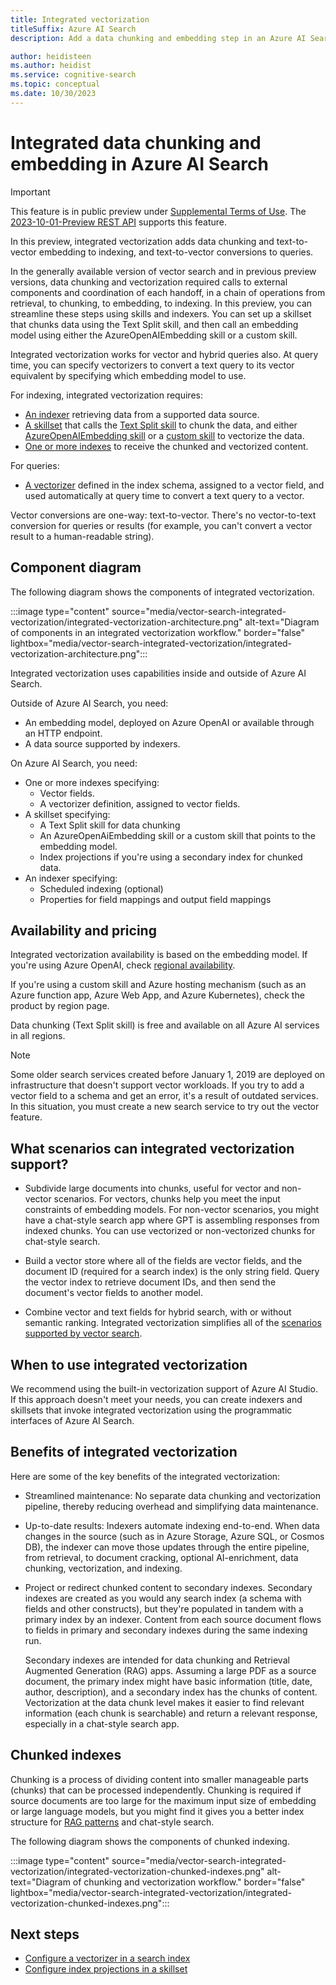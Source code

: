 ```yaml
---
title: Integrated vectorization
titleSuffix: Azure AI Search
description: Add a data chunking and embedding step in an Azure AI Search skillset to vectorize content during indexing.

author: heidisteen
ms.author: heidist
ms.service: cognitive-search
ms.topic: conceptual
ms.date: 10/30/2023
---
```


# Integrated data chunking and embedding in Azure AI Search

> [!IMPORTANT] 
> This feature is in public preview under [Supplemental Terms of Use](https://azure.microsoft.com/support/legal/preview-supplemental-terms/). The [2023-10-01-Preview REST API](/rest/api/searchservice/2023-10-01-preview/skillsets/create-or-update) supports this feature.

In this preview, integrated vectorization adds data chunking and text-to-vector embedding to indexing, and text-to-vector conversions to queries. 

In the generally available version of vector search and in previous preview versions, data chunking and vectorization required calls to external components and coordination of each handoff, in a chain of operations from retrieval, to chunking, to embedding, to indexing. In this preview, you can streamline these steps using skills and indexers. You can set up a skillset that chunks data using the Text Split skill, and then call an embedding model using either the AzureOpenAIEmbedding skill or a custom skill. 

Integrated vectorization works for vector and hybrid queries also. At query time, you can specify vectorizers to convert a text query to its vector equivalent by specifying which embedding model to use.

For indexing, integrated vectorization requires:

+ [An indexer](search-indexer-overview.md) retrieving data from a supported data source.
+ [A skillset](cognitive-search-working-with-skillsets.md)  that calls the [Text Split skill](cognitive-search-skill-textsplit.md) to chunk the data, and either [AzureOpenAIEmbedding skill](cognitive-search-skill-azure-openai-embedding.md) or a [custom skill](cognitive-search-custom-skill-web-api.md) to vectorize the data.
+ [One or more indexes](search-what-is-an-index.md) to receive the chunked and vectorized content.

For queries:

+ [A vectorizer]() defined in the index schema, assigned to a vector field, and used automatically at query time to convert a text query to a vector.

Vector conversions are one-way: text-to-vector. There's no vector-to-text conversion for queries or results (for example, you can't convert a vector result to a human-readable string).

## Component diagram

The following diagram shows the components of integrated vectorization.

:::image type="content" source="media/vector-search-integrated-vectorization/integrated-vectorization-architecture.png" alt-text="Diagram of components in an integrated vectorization workflow." border="false" lightbox="media/vector-search-integrated-vectorization/integrated-vectorization-architecture.png":::

Integrated vectorization uses capabilities inside and outside of Azure AI Search.

Outside of Azure AI Search, you need:

+ An embedding model, deployed on Azure OpenAI or available through an HTTP endpoint.
+ A data source supported by indexers.

On Azure AI Search, you need:

+ One or more indexes specifying:
  + Vector fields.
  + A vectorizer definition, assigned to vector fields.
+ A skillset specifying:
  + A Text Split skill for data chunking
  + An AzureOpenAiEmbedding skill or a custom skill that points to the embedding model.
  + Index projections if you're using a secondary index for chunked data.
+ An indexer specifying:
  + Scheduled indexing (optional)
  + Properties for field mappings and output field mappings

## Availability and pricing

Integrated vectorization availability is based on the embedding model. If you're using Azure OpenAI, check [regional availability]( https://azure.microsoft.com/explore/global-infrastructure/products-by-region/?products=cognitive-services).

If you're using a custom skill and Azure hosting mechanism (such as an Azure function app, Azure Web App, and Azure Kubernetes), check the product by region page. 

Data chunking (Text Split skill) is free and available on all Azure AI services in all regions.

> [!NOTE]
> Some older search services created before January 1, 2019 are deployed on infrastructure that doesn't support vector workloads. If you try to add a vector field to a schema and get an error, it's a result of outdated services. In this situation, you must create a new search service to try out the vector feature.

## What scenarios can integrated vectorization support?

+ Subdivide large documents into chunks, useful for vector and non-vector scenarios. For vectors, chunks help you meet the input constraints of embedding models. For non-vector scenarios, you might have a chat-style search app where GPT is assembling responses from indexed chunks. You can use vectorized or non-vectorized chunks for chat-style search.

+ Build a vector store where all of the fields are vector fields, and the document ID (required for a search index) is the only string field. Query the vector index to retrieve document IDs, and then send the document's vector fields to another model.

+ Combine vector and text fields for hybrid search, with or without semantic ranking. Integrated vectorization simplifies all of the [scenarios supported by vector search](vector-search-overview.md#what-scenarios-can-vector-search-support).

## When to use integrated vectorization

We recommend using the built-in vectorization support of Azure AI Studio. If this approach doesn't meet your needs, you can create indexers and skillsets that invoke integrated vectorization using the programmatic interfaces of Azure AI Search.

## Benefits of integrated vectorization 

Here are some of the key benefits of the integrated vectorization: 

+ Streamlined maintenance: No separate data chunking and vectorization pipeline, thereby reducing overhead and simplifying data maintenance.  

+ Up-to-date results: Indexers automate indexing end-to-end. When data changes in the source (such as in Azure Storage, Azure SQL, or Cosmos DB), the indexer can move those updates through the entire pipeline, from retrieval, to document cracking, optional AI-enrichment, data chunking, vectorization, and indexing.

+ Project or redirect chunked content to secondary indexes. Secondary indexes are created as you would any search index (a schema with fields and other constructs), but they're populated in tandem with a primary index by an indexer. Content from each source document flows to fields in primary and secondary indexes during the same indexing run. 

  Secondary indexes are intended for data chunking and Retrieval Augmented Generation (RAG) apps. Assuming a large PDF as a source document, the primary index might have basic information (title, date, author, description), and a secondary index has the chunks of content. Vectorization at the data chunk level makes it easier to find relevant information (each chunk is searchable) and return a relevant response, especially in a chat-style search app.

## Chunked indexes

Chunking is a process of dividing content into smaller manageable parts (chunks) that can be processed independently. Chunking is required if source documents are too large for the maximum input size of embedding or large language models, but you might find it gives you a better index structure for [RAG patterns](retrieval-augmented-generation-overview.md) and chat-style search.

The following diagram shows the components of chunked indexing.

:::image type="content" source="media/vector-search-integrated-vectorization/integrated-vectorization-chunked-indexes.png" alt-text="Diagram of chunking and vectorization workflow." border="false" lightbox="media/vector-search-integrated-vectorization/integrated-vectorization-chunked-indexes.png":::

## Next steps

+ [Configure a vectorizer in a search index](vector-search-how-to-configure-vectorizer.md)
+ [Configure index projections in a skillset](index-projections-concept-intro.md)

